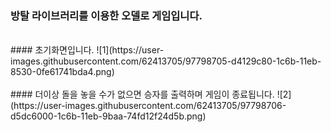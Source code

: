 ### 방탈 라이브러리를 이용한 오델로 게임입니다.
</br>
#### 초기화면입니다.
![1](https://user-images.githubusercontent.com/62413705/97798705-d4129c80-1c6b-11eb-8530-0fe61741bda4.png)
</br>
</br>
#### 더이상 돌을 놓을 수가 없으면 승자를 출력하며 게임이 종료됩니다.
![2](https://user-images.githubusercontent.com/62413705/97798706-d5dc6000-1c6b-11eb-9baa-74fd12f24d5b.png)
